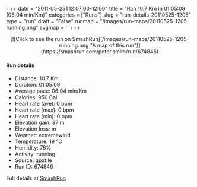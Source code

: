 +++
date = "2011-05-25T12:07:00-12:00"
title = "Ran 10.7 Km in 01:05:09 (06:04 min/Km)"
categories = ["Runs"]
slug = "run-details-20110525-1205"
type = "run"
draft = "False"
runmap = "/images/run-maps/20110525-1205-running.png"
svgmap = '<polyline points="0 59, 1 60, 2 60, 9 52, 13 50, 18 48, 23 50, 24 49, 27 45, 28 45, 31 45, 43 46, 47 48, 50 51, 54 54, 55 55, 60 57, 65 57, 72 56, 78 54, 82 52, 88 53, 93 54, 97 52, 100 49, 100 48, 98 45, 97 41, 98 45, 100 49, 96 53, 93 54, 89 53, 83 52, 76 55, 63 57, 53 54, 47 49, 43 46, 28 45, 26 46, 26 48, 23 50, 22 50, 18 48, 10 51, 3 59">'
+++



<!--more-->

<center>
[![Click to see the run on SmashRun](/images/run-maps/20110525-1205-running.png "A map of this run")](https://smashrun.com/peter.smith/run/674846)
</center>

#### Run details

* Distance: 10.7 Km
* Duration: 01:05:09
* Average pace: 06:04 min/Km
* Calories: 956 Cal
* Heart rate (ave): 0 bpm
* Heart rate (max): 0 bpm
* Heart rate (min): 0 bpm
* Elevation gain: 37 m
* Elevation loss:  m
* Weather: extremewind
* Temperature: 19 &deg;C
* Humidity: 78%
* Activity: running
* Source: gpxfile
* Run ID: 674846

Full details at [SmashRun](https://smashrun.com/peter.smith/run/674846)